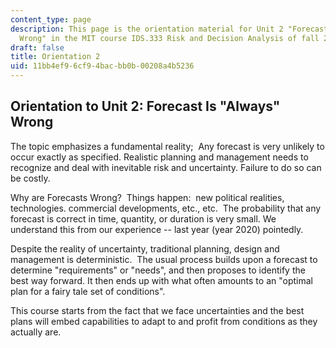 ```yaml
---
content_type: page
description: This page is the orientation material for Unit 2 "Forecast Is 'Always'
  Wrong" in the MIT course IDS.333 Risk and Decision Analysis of fall 2021.
draft: false
title: Orientation 2
uid: 11bb4ef9-6cf9-4bac-bb0b-00208a4b5236
---
```

## Orientation to Unit 2: Forecast Is "Always" Wrong

The topic emphasizes a fundamental reality;  Any forecast is very unlikely to occur exactly as specified. Realistic planning and management needs to recognize and deal with inevitable risk and uncertainty. Failure to do so can be costly.

Why are Forecasts Wrong?  Things happen:  new political realities, technologies. commercial developments, etc., etc.  The probability that any forecast is correct in time, quantity, or duration is very small. We understand this from our experience -- last year (year 2020) pointedly.

Despite the reality of uncertainty, traditional planning, design and management is deterministic.  The usual process builds upon a forecast to determine "requirements" or "needs", and then proposes to identify the best way forward. It then ends up with what often amounts to an "optimal plan for a fairy tale set of conditions".

This course starts from the fact that we face uncertainties and the best plans will embed capabilities to adapt to and profit from conditions as they actually are.